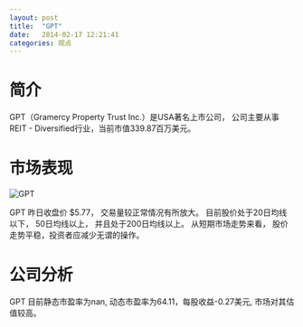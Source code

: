 ```yaml
---
layout: post
title:  "GPT"
date:   2014-02-17 12:21:41
categories: 观点
---
```


# 简介
GPT（Gramercy Property Trust Inc.）是USA著名上市公司，
公司主要从事REIT - Diversified行业，当前市值339.87百万美元。

# 市场表现

![GPT](http://finviz.com/chart.ashx?t=GPT&ty=c&ta=1&p=d&s=l)

GPT 昨日收盘价 $5.77，
交易量较正常情况有所放大。
目前股价处于20日均线以下，
50日均线以上，
并且处于200日均线以上。
从短期市场走势来看，
股价走势平稳，投资者应减少无谓的操作。

# 公司分析
GPT 目前静态市盈率为nan, 动态市盈率为64.11，每股收益-0.27美元,
市场对其估值较高。
